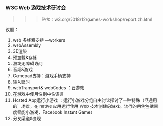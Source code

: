 ### W3C Web 游戏技术研讨会
>>> 链接：w3.org/2018/12/games-workshop/report.zh.html

议题：
  1. web 多线程支持 --workers
  2. webAssembly 
  3. 3D渲染
  4. 预加载&存储
  5. 游戏无障碍访问
  6. 音频&游戏
  7. Gamepad支持：游戏手柄支持
  8. 输入延时
  9. webTransport& webCodes ：云游戏
  10. 在游戏中使用性别中性语言
  11. Hosted App运行小游戏 ：运行小游戏分组自由讨论探讨了一种特殊（但通用的）场景，在 native 应用运行使用 Web 技术创建的游戏。流行的用例包括百度智能小游戏，Facebook Instant Games
  12. 分发渠道&变现